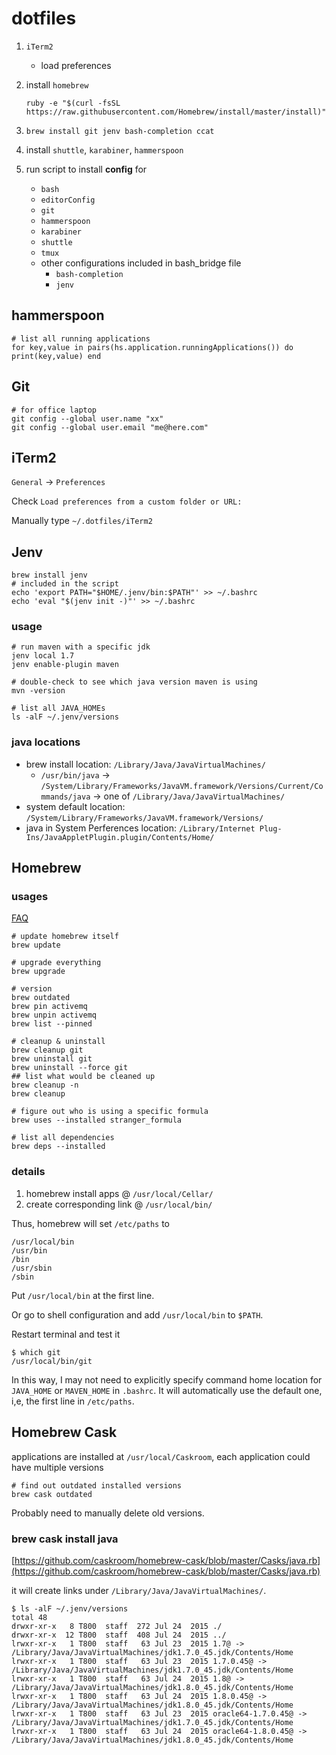 
dotfiles
========

1. `iTerm2`
   * load preferences

2. install `homebrew`

   `ruby -e "$(curl -fsSL https://raw.githubusercontent.com/Homebrew/install/master/install)"`

3. `brew install git jenv bash-completion ccat`

4. install `shuttle`, `karabiner`, `hammerspoon`

5. run script to install **config** for

   * `bash`
   * `editorConfig`
   * `git`
   * `hammerspoon`
   * `karabiner`
   * `shuttle`
   * `tmux`
   * other configurations included in bash_bridge file
     * `bash-completion`
     * `jenv`

## hammerspoon

```
# list all running applications
for key,value in pairs(hs.application.runningApplications()) do print(key,value) end
```

## Git
	# for office laptop
	git config --global user.name "xx"
	git config --global user.email "me@here.com"

## iTerm2

`General` -> `Preferences`

Check `Load preferences from a custom folder or URL:`

Manually type `~/.dotfiles/iTerm2`


## Jenv
```
brew install jenv
# included in the script
echo 'export PATH="$HOME/.jenv/bin:$PATH"' >> ~/.bashrc
echo 'eval "$(jenv init -)"' >> ~/.bashrc
```

### usage
```
# run maven with a specific jdk
jenv local 1.7
jenv enable-plugin maven

# double-check to see which java version maven is using
mvn -version

# list all JAVA_HOMEs
ls -alF ~/.jenv/versions
```

### java locations

* brew install location: `/Library/Java/JavaVirtualMachines/`
  * `/usr/bin/java` -> `/System/Library/Frameworks/JavaVM.framework/Versions/Current/Commands/java` -> one of `/Library/Java/JavaVirtualMachines/`
* system default location: `/System/Library/Frameworks/JavaVM.framework/Versions/`
* java in System Perferences location: `/Library/Internet Plug-Ins/JavaAppletPlugin.plugin/Contents/Home/`

## Homebrew

### usages
[FAQ](http://docs.brew.sh/FAQ.html)

```
# update homebrew itself
brew update

# upgrade everything
brew upgrade

# version
brew outdated
brew pin activemq
brew unpin activemq
brew list --pinned

# cleanup & uninstall
brew cleanup git
brew uninstall git
brew uninstall --force git
## list what would be cleaned up
brew cleanup -n
brew cleanup

# figure out who is using a specific formula
brew uses --installed stranger_formula

# list all dependencies
brew deps --installed
```

### details

1. homebrew install apps @ `/usr/local/Cellar/`
2. create corresponding link @ `/usr/local/bin/`

Thus, homebrew will  set `/etc/paths` to

	/usr/local/bin
	/usr/bin
	/bin
	/usr/sbin
	/sbin

Put `/usr/local/bin` at the first line.

Or go to shell configuration and add `/usr/local/bin` to `$PATH`.

Restart terminal and test it

	$ which git
	/usr/local/bin/git

In this way, I may not need to explicitly specify command home location for `JAVA_HOME` or `MAVEN_HOME` in `.bashrc`. It will automatically use the default one, i,e, the first line in `/etc/paths`.

## Homebrew Cask

applications are installed at `/usr/local/Caskroom`, each application could have multiple versions

```
# find out outdated installed versions
brew cask outdated
```

Probably need to manually delete old versions.

### brew cask install java

[https://github.com/caskroom/homebrew-cask/blob/master/Casks/java.rb](https://github.com/caskroom/homebrew-cask/blob/master/Casks/java.rb)

it will create links under `/Library/Java/JavaVirtualMachines/`.

```
$ ls -alF ~/.jenv/versions
total 48
drwxr-xr-x   8 T800  staff  272 Jul 24  2015 ./
drwxr-xr-x  12 T800  staff  408 Jul 24  2015 ../
lrwxr-xr-x   1 T800  staff   63 Jul 23  2015 1.7@ -> /Library/Java/JavaVirtualMachines/jdk1.7.0_45.jdk/Contents/Home
lrwxr-xr-x   1 T800  staff   63 Jul 23  2015 1.7.0.45@ -> /Library/Java/JavaVirtualMachines/jdk1.7.0_45.jdk/Contents/Home
lrwxr-xr-x   1 T800  staff   63 Jul 24  2015 1.8@ -> /Library/Java/JavaVirtualMachines/jdk1.8.0_45.jdk/Contents/Home
lrwxr-xr-x   1 T800  staff   63 Jul 24  2015 1.8.0.45@ -> /Library/Java/JavaVirtualMachines/jdk1.8.0_45.jdk/Contents/Home
lrwxr-xr-x   1 T800  staff   63 Jul 23  2015 oracle64-1.7.0.45@ -> /Library/Java/JavaVirtualMachines/jdk1.7.0_45.jdk/Contents/Home
lrwxr-xr-x   1 T800  staff   63 Jul 24  2015 oracle64-1.8.0.45@ -> /Library/Java/JavaVirtualMachines/jdk1.8.0_45.jdk/Contents/Home
```
